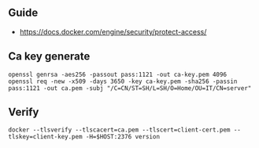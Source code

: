## Guide
- https://docs.docker.com/engine/security/protect-access/
## Ca key generate
```shell
openssl genrsa -aes256 -passout pass:1121 -out ca-key.pem 4096
openssl req -new -x509 -days 3650 -key ca-key.pem -sha256 -passin pass:1121 -out ca.pem -subj "/C=CN/ST=SH/L=SH/O=Home/OU=IT/CN=server"
```
## Verify
```shell
docker --tlsverify --tlscacert=ca.pem --tlscert=client-cert.pem --tlskey=client-key.pem -H=$HOST:2376 version
```